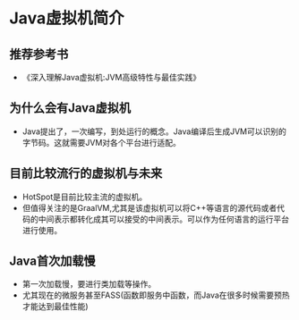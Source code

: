 # Java虚拟机简介

## 推荐参考书
+ 《深入理解Java虚拟机:JVM高级特性与最佳实践》

## 为什么会有Java虚拟机
+ Java提出了，一次编写，到处运行的概念。Java编译后生成JVM可以识别的字节码。这就需要JVM对各个平台进行适配。

## 目前比较流行的虚拟机与未来

+ HotSpot是目前比较主流的虚拟机。
+ 但值得关注的是GraalVM,尤其是该虚拟机可以将C++等语言的源代码或者代码的中间表示都转化成其可以接受的中间表示。可以作为任何语言的运行平台进行使用。

##  Java首次加载慢
+ 第一次加载慢，要进行类加载等操作。
+ 尤其现在的微服务甚至FASS(函数即服务中函数，而Java在很多时候需要预热才能达到最佳性能)